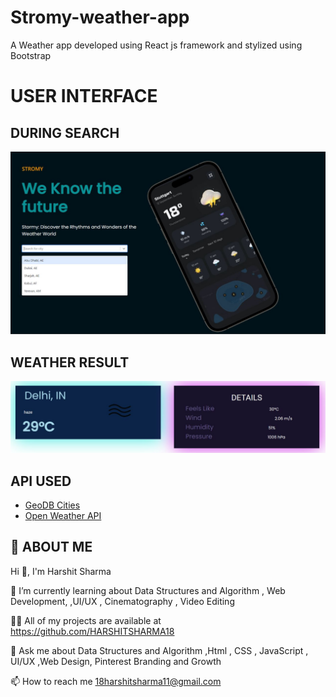 # Stromy-weather-app

A Weather app developed using React js framework and stylized using Bootstrap



# USER INTERFACE

## DURING SEARCH

![SEARCH FOR CITIES](https://github.com/HARSHITSHARMA18/Stormy-weather-app/blob/main/public/Screenshot1.jpg)

## WEATHER RESULT

![WEATHER DATA](https://github.com/HARSHITSHARMA18/Stormy-weather-app/blob/main/public/Screenshot2.jpg)

## API USED 

 - [GeoDB Cities ](https://rapidapi.com/wirefreethought/api/geodb-cities/)
 - [Open Weather API](https://openweathermap.org/)


## 🚀 ABOUT ME
Hi 👋, I'm Harshit Sharma

🌱 I’m currently learning about Data Structures and Algorithm , Web Development, ,UI/UX , Cinematography , Video Editing

👨‍💻 All of my projects are available at https://github.com/HARSHITSHARMA18

💬 Ask me about Data Structures and Algorithm ,Html , CSS , JavaScript , UI/UX ,Web Design, Pinterest Branding and Growth

📫 How to reach me 18harshitsharma11@gmail.com

